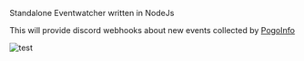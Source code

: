 Standalone Eventwatcher written in NodeJs

This will provide discord webhooks about new events collected by [PogoInfo](https://raw.githubusercontent.com/ccev/pogoinfo/v2/active/events.json)

![test](https://github.com/acocalypso/Eventwatcher-Standalone/blob/f48772b19b370f5eb86dd76b9d4d97afb0e0889f/img/event.png)

